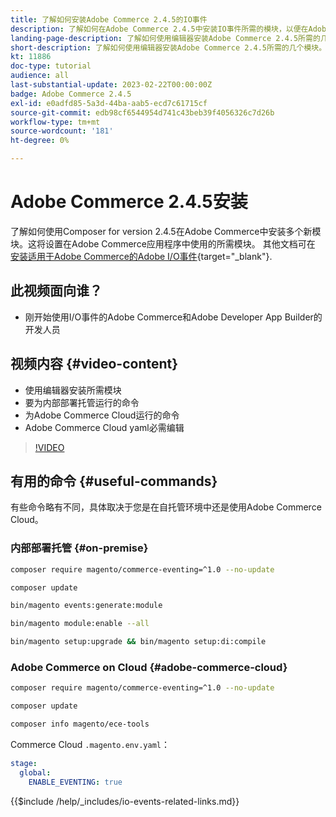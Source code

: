 ```yaml
---
title: 了解如何安装Adobe Commerce 2.4.5的IO事件
description: 了解如何在Adobe Commerce 2.4.5中安装IO事件所需的模块，以便在Adobe Developer App Builder中使用
landing-page-description: 了解如何使用编辑器安装Adobe Commerce 2.4.5所需的几个模块。
short-description: 了解如何使用编辑器安装Adobe Commerce 2.4.5所需的几个模块。
kt: 11886
doc-type: tutorial
audience: all
last-substantial-update: 2023-02-22T00:00:00Z
badge: Adobe Commerce 2.4.5
exl-id: e0adfd85-5a3d-44ba-aab5-ecd7c61715cf
source-git-commit: edb98cf6544954d741c43beb39f4056326c7d26b
workflow-type: tm+mt
source-wordcount: '181'
ht-degree: 0%

---
```


# Adobe Commerce 2.4.5安装

了解如何使用Composer for version 2.4.5在Adobe Commerce中安装多个新模块。这将设置在Adobe Commerce应用程序中使用的所需模块。 其他文档可在 [安装适用于Adobe Commerce的Adobe I/O事件](https://developer.adobe.com/commerce/events/get-started/installation/){target="_blank"}.

## 此视频面向谁？

* 刚开始使用I/O事件的Adobe Commerce和Adobe Developer App Builder的开发人员

## 视频内容 {#video-content}

* 使用编辑器安装所需模块
* 要为内部部署托管运行的命令
* 为Adobe Commerce Cloud运行的命令
* Adobe Commerce Cloud yaml必需编辑

>[!VIDEO](https://video.tv.adobe.com/v/3415794?quality=12&learn=on)

## 有用的命令 {#useful-commands}

有些命令略有不同，具体取决于您是在自托管环境中还是使用Adobe Commerce Cloud。

### 内部部署托管 {#on-premise}

```bash
composer require magento/commerce-eventing=^1.0 --no-update

composer update

bin/magento events:generate:module

bin/magento module:enable --all

bin/magento setup:upgrade && bin/magento setup:di:compile
```

### Adobe Commerce on Cloud {#adobe-commerce-cloud}

```bash
composer require magento/commerce-eventing=^1.0 --no-update

composer update

composer info magento/ece-tools
```

Commerce Cloud `.magento.env.yaml`：

```yaml
stage:
  global:
    ENABLE_EVENTING: true
```

{{$include /help/_includes/io-events-related-links.md}}
